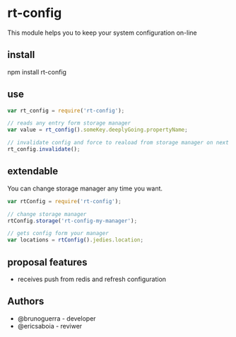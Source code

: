 rt-config
=================
This module helps you to keep your system configuration on-line

install
-----------------
npm install rt-config

use
-----------------

```javascript
var rt_config = require('rt-config');

// reads any entry form storage manager
var value = rt_config().someKey.deeplyGoing.propertyName;

// invalidate config and force to reaload from storage manager on next call
rt_config.invalidate();
```

extendable
-----------------
You can change storage manager any time you want.

```javascript
var rtConfig = require('rt-config');

// change storage manager
rtConfig.storage('rt-config-my-manager');

// gets config form your manager 
var locations = rtConfig().jedies.location;

```

proposal features
-----------------

 - receives push from redis and refresh configuration

Authors
-----------------
 - @brunoguerra - developer
 - @ericsaboia - reviwer